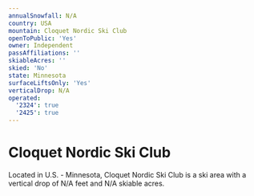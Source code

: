 ```yaml
---
annualSnowfall: N/A
country: USA
mountain: Cloquet Nordic Ski Club
openToPublic: 'Yes'
owner: Independent
passAffiliations: ''
skiableAcres: ''
skied: 'No'
state: Minnesota
surfaceLiftsOnly: 'Yes'
verticalDrop: N/A
operated:
  '2324': true
  '2425': true
---
```



# Cloquet Nordic Ski Club

Located in U.S. - Minnesota, Cloquet Nordic Ski Club is a ski area with a vertical drop of N/A feet and N/A skiable acres.
